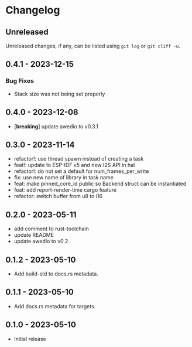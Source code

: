 # Changelog

## Unreleased

Unreleased changes, if any, can be listed using `git log` or `git cliff -u`.

## 0.4.1 - 2023-12-15

### Bug Fixes

- Stack size was not being set properly

## 0.4.0 - 2023-12-08

- [**breaking**] update awedio to v0.3.1

## 0.3.0 - 2023-11-14

- refactor!: use thread spawn instead of creating a task
- feat!: update to ESP-IDF v5 and new I2S API in hal
- refactor!: do not set a default for num_frames_per_write
- fix: use new name of library in task name
- feat: make pinned_core_id public so Backend struct can be instantiated
- feat: add report-render-time cargo feature
- refactor: switch buffer from u8 to i16

## 0.2.0 - 2023-05-11

- add comment to rust-toolchain
- update README
- update awedio to v0.2

## 0.1.2 - 2023-05-10

- Add build-std to docs.rs metadata.

## 0.1.1 - 2023-05-10

- Add docs.rs metadata for targets.

## 0.1.0 - 2023-05-10

- Initial release

